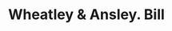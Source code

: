 ---
doi: 10.7916/D89W1SJV
date_other: '1890'
date_other_textual: 1890-1899
form: printed ephemera
genre:
- Invoices
name:
- Wheatley & Ansley
object_in_context_url: https://biggert.cul.columbia.edu/items/view/ave_biggert_00110
subject_hierarchical_geographic:
- Americus, Georgia, United States
subject_name:
- Wheatley & Ansley
title: Wheatley & Ansley. Bill
sort_title: Wheatley & Ansley. Bill
call_number: ave_biggert_00110
coordinates:
- 32.07527777777778,-84.22666666666667
pid: ave_biggert_00110
identifiers: ave_biggert_00110
permalink: /biggert/ave_biggert_00110/
layout: iiif-image-page
---